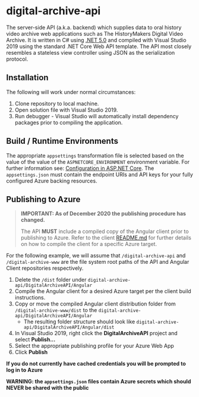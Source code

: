 # digital-archive-api

The server-side API (a.k.a. backend) which supplies data to oral history video archive web applications such as The HistoryMakers Digital Video Archive. 
It is written in C# using [.NET 5.0](https://dotnet.microsoft.com/download) and compiled with Visual Studio 2019
using the standard .NET Core Web API template.  The API most closely resembles a stateless view controller using JSON as the serialization protocol. 


## Installation

The following will work under normal circumstances:

1. Clone repository to local machine.
2. Open solution file with Visual Studio 2019.
3. Run debugger - Visual Studio will automatically install dependency packages prior to compiling the application.

## Build / Runtime Environments

The appropriate `appsettings` transformation file is selected based on the value of the value of the `ASPNETCORE_ENVIRONMENT` environment variable. For further information see: [Configuration in ASP.NET Core](https://docs.microsoft.com/en-us/aspnet/core/fundamentals/configuration/?view=aspnetcore-3.1). The `appsettings.json` must contain the endpoint URIs and API keys for your fully configured Azure backing resources.

## Publishing to Azure

> **IMPORTANT: As of December 2020 the publishing procedure has changed.**
>
> The API **MUST** include a compiled copy of the Angular client prior to publishing to Azure. Refer to the client [README.md](https://github.com/oral-history-video-archive/digital-archive-www/) for further details on how to compile the client for a specific Azure target.

For the following example, we will assume that `/digital-archive-api` and `/digital-archive-www` are the file system root paths of the API and Angular Client repositories respectively.

1. Delete the `/dist` folder under `digital-archive-api/DigitalArchiveAPI/Angular`
1. Compile the Angular client for a desired Azure target per the client build instructions. 
1. Copy or move the compiled Angular client distribution folder from `/digital-archive-www/dist` to the `digital-archive-api/DigitalArchiveAPI/Angular`
    * The resulting folder structure should look like `digital-archive-api/DigitalArchiveAPI/Angular/dist`
1. In Visual Studio 2019, right click the **DigitalArchiveAPI** project and select **Publish...**
1. Select the appropriate publishing profile for your Azure Web App
1. Click **Publish**

**If you do not currently have cached credentials you will be prompted to log in to Azure**

**WARNING: the `appsettings.json` files contain Azure secrets which should NEVER be shared with the public**
